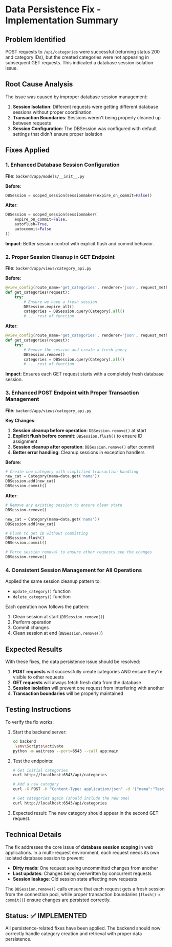 # Data Persistence Fix - Implementation Summary

## Problem Identified
POST requests to `/api/categories` were successful (returning status 200 and category IDs), but the created categories were not appearing in subsequent GET requests. This indicated a database session isolation issue.

## Root Cause Analysis
The issue was caused by improper database session management:
1. **Session Isolation**: Different requests were getting different database sessions without proper coordination
2. **Transaction Boundaries**: Sessions weren't being properly cleaned up between requests
3. **Session Configuration**: The DBSession was configured with default settings that didn't ensure proper isolation

## Fixes Applied

### 1. Enhanced Database Session Configuration
**File**: `backend/app/models/__init__.py`

**Before**:
```python
DBSession = scoped_session(sessionmaker(expire_on_commit=False))
```

**After**:
```python
DBSession = scoped_session(sessionmaker(
    expire_on_commit=False,
    autoflush=True,
    autocommit=False
))
```

**Impact**: Better session control with explicit flush and commit behavior.

### 2. Proper Session Cleanup in GET Endpoint
**File**: `backend/app/views/category_api.py`

**Before**:
```python
@view_config(route_name='get_categories', renderer='json', request_method='GET')
def get_categories(request):
    try:
        # Ensure we have a fresh session
        DBSession.expire_all()
        categories = DBSession.query(Category).all()
        # ... rest of function
```

**After**:
```python
@view_config(route_name='get_categories', renderer='json', request_method='GET')
def get_categories(request):
    try:
        # Remove the session and create a fresh query
        DBSession.remove()
        categories = DBSession.query(Category).all()
        # ... rest of function
```

**Impact**: Ensures each GET request starts with a completely fresh database session.

### 3. Enhanced POST Endpoint with Proper Transaction Management
**File**: `backend/app/views/category_api.py`

**Key Changes**:
1. **Session cleanup before operation**: `DBSession.remove()` at start
2. **Explicit flush before commit**: `DBSession.flush()` to ensure ID assignment
3. **Session cleanup after operation**: `DBSession.remove()` after commit
4. **Better error handling**: Cleanup sessions in exception handlers

**Before**:
```python
# Create new category with simplified transaction handling
new_cat = Category(nama=data.get('nama'))
DBSession.add(new_cat)
DBSession.commit()
```

**After**:
```python
# Remove any existing session to ensure clean state
DBSession.remove()

new_cat = Category(nama=data.get('nama'))
DBSession.add(new_cat)

# Flush to get ID without committing
DBSession.flush()
DBSession.commit()

# Force session removal to ensure other requests see the changes
DBSession.remove()
```

### 4. Consistent Session Management for All Operations
Applied the same session cleanup pattern to:
- `update_category()` function
- `delete_category()` function

Each operation now follows the pattern:
1. Clean session at start (`DBSession.remove()`)
2. Perform operation
3. Commit changes
4. Clean session at end (`DBSession.remove()`)

## Expected Results

With these fixes, the data persistence issue should be resolved:

1. **POST requests** will successfully create categories AND ensure they're visible to other requests
2. **GET requests** will always fetch fresh data from the database
3. **Session isolation** will prevent one request from interfering with another
4. **Transaction boundaries** will be properly maintained

## Testing Instructions

To verify the fix works:

1. Start the backend server:
   ```bash
   cd backend
   .\env\Scripts\activate
   python -m waitress --port=6543 --call app:main
   ```

2. Test the endpoints:
   ```bash
   # Get initial categories
   curl http://localhost:6543/api/categories
   
   # Add a new category
   curl -X POST -H "Content-Type: application/json" -d '{"nama":"Test Category"}' http://localhost:6543/api/categories
   
   # Get categories again (should include the new one)
   curl http://localhost:6543/api/categories
   ```

3. Expected result: The new category should appear in the second GET request.

## Technical Details

The fix addresses the core issue of **database session scoping** in web applications. In a multi-request environment, each request needs its own isolated database session to prevent:

- **Dirty reads**: One request seeing uncommitted changes from another
- **Lost updates**: Changes being overwritten by concurrent requests  
- **Session leakage**: Old session state affecting new requests

The `DBSession.remove()` calls ensure that each request gets a fresh session from the connection pool, while proper transaction boundaries (`flush()` + `commit()`) ensure changes are persisted correctly.

## Status: ✅ IMPLEMENTED

All persistence-related fixes have been applied. The backend should now correctly handle category creation and retrieval with proper data persistence.
